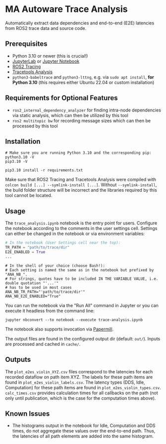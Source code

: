 # MA Autoware Trace Analysis

Automatically extract data dependencies and end-to-end (E2E) latencies from ROS2 trace data and source code.

## Prerequisites
* Python 3.10 or newer (this is crucial!)
* [JupyterLab](https://jupyter.org/install#jupyterlab) or [Jupyter Notebook](https://jupyter.org/install#jupyter-notebook)
* [ROS2 Tracing](https://github.com/ros2/ros2_tracing)
* [Tracetools Analysis](https://gitlab.com/ros-tracing/tracetools_analysis)
* `python3-babeltrace` and `python3-lttng`, e.g. via `sudo apt install`, **for Python 3.10** (this requires either Ubuntu 22.04 or custom installation)

## Requirements for Optional Features
* `ros2_internal_dependency_analyzer` for finding intra-node dependencies via static analysis, which can then be
  utilized by this tool
* `ros2 multitopic bw` for recording message sizes which can then be processed by this tool


## Installation

```shell
# Make sure you are running Python 3.10 and the corresponding pip:
python3.10 -V
pip3.10 -V

pip3.10 install -r requirements.txt
```

Make sure that ROS2 Tracing and Tracetools Analysis were compiled with `colcon build [...] --symlink-install [...]`. Without `--symlink-install`, the build folder structure will be incorrect and the libraries required by this tool cannot be located.

## Usage

The `trace_analysis.ipynb` notebook is the entry point for users.
Configure the notebook according to the comments in the user settings cell.
Settings can either be changed in the notebook or via environment variables:
```python
# In the notebook (User Settings cell near the top):
TR_PATH = "path/to/trace/dir"
E2E_ENABLED = True
...
```

```shell
# In the shell of your choice (choose Bash!):
# Each setting is named the same as in the notebook but prefixed by "ANA_NB_".
# For strings, quotes have to be included IN THE VARIABLE VALUE, i.e. double quotation "'...'" 
# has to be used in most cases
ANA_NB_TR_PATH="'path/to/trace/dir'"
ANA_NB_E2E_ENABLED="True"
```

You can run the notebook via the "Run All" command in Jupyter or you can execute it headless
from the command line:
```shell
jupyter nbconvert --to notebook --execute trace-analysis.ipynb
```

The notebook also supports invocation via [Papermill](https://papermill.readthedocs.io/en/latest/).

The output files are found in the configured output dir (default: `out/`). 
Inputs are processed and cached in `cache/`.

## Outputs

The `plot_e2es_violin_XYZ.csv` files correspond to the latencies for each recorded dataflow on path item XYZ.
The labels for these path items are found in `plot_e2es_violin_labels.csv`.
The latency types (DDS, Idle, Computation) for these path items are found in `plot_e2es_violin_types.csv`.
`calc_times.csv` provides calculation times for all callbacks on the path (not only until publication, which is the case for the computation times above).


## Known Issues

* The histograms output in the notebook for Idle, Computation and DDS times, do not aggregate these values over the end-to-end path. Thus, the latencies of all path elements are added into the same histogram.